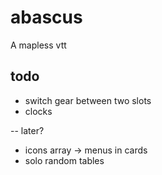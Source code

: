 # abascus

A mapless vtt

## todo

- switch gear between two slots
- clocks

-- later?

- icons array -> menus in cards
- solo random tables
